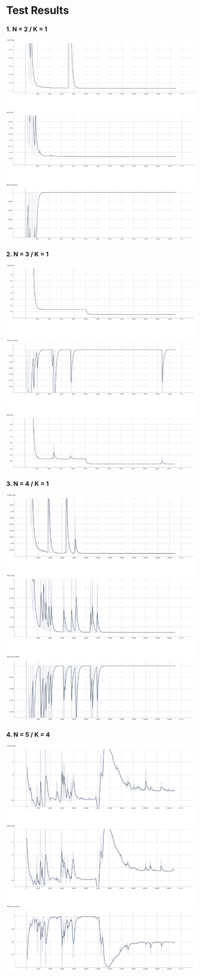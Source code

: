 # Test Results

### 1. N = 2 / K = 1

![result1](./imgs/result_N2_K1.png)


### 2. N = 3 / K = 1

![result2](./imgs/result_N3_K1.png)


### 3. N = 4 / K = 1

![result3](./imgs/result_N4_K1.png)


### 4. N = 5 / K = 4

![result4](./imgs/result_N5_K4.png)
